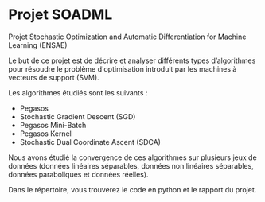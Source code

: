 # Projet SOADML
Projet Stochastic Optimization and Automatic Differentiation for Machine Learning (ENSAE)


Le but de ce projet est de décrire et analyser différents types d’algorithmes pour résoudre le problème d'optimisation introduit par les machines à vecteurs de support (SVM).

Les algorithmes étudiés sont les suivants : 
  - Pegasos 
  - Stochastic Gradient Descent (SGD)
  - Pegasos Mini-Batch
  - Pegasos Kernel
  - Stochastic Dual Coordinate Ascent (SDCA)
  
Nous avons étudié la convergence de ces algorithmes sur plusieurs jeux de données (données linéaires séparables, données non linéaires séparables, données paraboliques et données réelles).

Dans le répertoire, vous trouverez le code en python et le rapport du projet.




